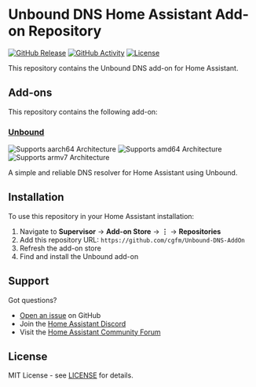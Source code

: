 # Unbound DNS Home Assistant Add-on Repository

[![GitHub Release][releases-shield]][releases]
[![GitHub Activity][commits-shield]][commits]
[![License][license-shield]](LICENSE)

This repository contains the Unbound DNS add-on for Home Assistant.

## Add-ons

This repository contains the following add-on:

### [Unbound](./unbound)

![Supports aarch64 Architecture][aarch64-shield]
![Supports amd64 Architecture][amd64-shield]
![Supports armv7 Architecture][armv7-shield]

A simple and reliable DNS resolver for Home Assistant using Unbound.

## Installation

To use this repository in your Home Assistant installation:

1. Navigate to **Supervisor** → **Add-on Store** → **⋮** → **Repositories**
2. Add this repository URL: `https://github.com/cgfm/Unbound-DNS-AddOn`
3. Refresh the add-on store
4. Find and install the Unbound add-on

## Support

Got questions?

- [Open an issue][issue] on GitHub
- Join the [Home Assistant Discord][discord]
- Visit the [Home Assistant Community Forum][forum]

## License

MIT License - see [LICENSE](LICENSE) for details.

[aarch64-shield]: https://img.shields.io/badge/aarch64-yes-green.svg
[amd64-shield]: https://img.shields.io/badge/amd64-yes-green.svg
[armv7-shield]: https://img.shields.io/badge/armv7-yes-green.svg
[commits-shield]: https://img.shields.io/github/commit-activity/y/cgfm/Unbound-DNS-AddOn.svg
[commits]: https://github.com/cgfm/Unbound-DNS-AddOn/commits/main
[discord]: https://discord.gg/c5DvZ4e
[forum]: https://community.home-assistant.io/
[issue]: https://github.com/cgfm/Unbound-DNS-AddOn/issues
[license-shield]: https://img.shields.io/github/license/cgfm/Unbound-DNS-AddOn.svg
[releases-shield]: https://img.shields.io/github/release/cgfm/Unbound-DNS-AddOn.svg
[releases]: https://github.com/cgfm/Unbound-DNS-AddOn/releases
